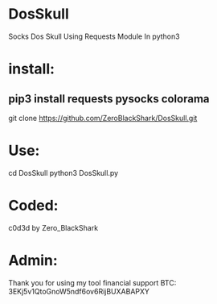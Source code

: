 # DosSkull
Socks Dos Skull Using Requests Module In python3

# install:
pip3 install requests pysocks colorama
-----
git clone https://github.com/ZeroBlackShark/DosSkull.git

# Use:
cd DosSkull
python3 DosSkull.py

# Coded:
c0d3d by Zero_BlackShark

# Admin:
Thank you for using my tool
financial support BTC:
3EKj5v1QtoGnoW5ndf6ov6RijBUXABAPXY
